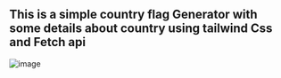 <h2>This is a simple country flag Generator with some details about country using tailwind Css and Fetch api </h2>

![image](https://user-images.githubusercontent.com/88552860/208573412-d26fc5fe-47e5-47fe-a39d-7fa08ead986f.png)


